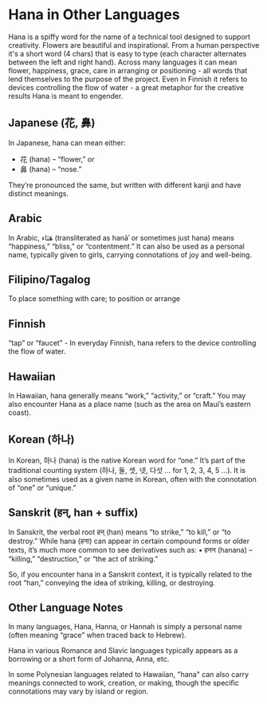 # Hana in Other Languages
Hana is a spiffy word for the name of a technical tool designed to support creativity.
Flowers are beautiful and inspirational. From a human perspective it's a
short word (4 chars) that is easy to type (each character alternates between the left
and right hand). Across many languages it can mean flower, happiness, grace, care in
arranging or positioning - all words that lend themselves to the purpose of the project.
Even in Finnish it refers to devices controlling the flow of water - a great metaphor
for the creative results Hana is meant to engender.
## Japanese (花, 鼻)
In Japanese, hana can mean either:
- 花 (hana) – “flower,” or
- 鼻 (hana) – “nose.”

They’re pronounced the same, but written with different kanji and have distinct meanings.
## Arabic
In Arabic, هَنَاء (transliterated as hanāʾ or sometimes just hana) means “happiness,” “bliss,” or “contentment.” It can also be used as a personal name, typically given to girls, carrying connotations of joy and well-being.
## Filipino/Tagalog
To place something with care; to position or arrange
## Finnish
“tap” or “faucet” - In everyday Finnish, hana refers to the device controlling the flow of water.
## Hawaiian
In Hawaiian, hana generally means “work,” “activity,” or “craft.” You may also encounter Hana as a place name (such as the area on Maui’s eastern coast).
## Korean (하나)
In Korean, 하나 (hana) is the native Korean word for “one.” It’s part of the traditional counting system (하나, 둘, 셋, 넷, 다섯 … for 1, 2, 3, 4, 5 …). It is also sometimes used as a given name in Korean, often with the connotation of “one” or “unique.”
## Sanskrit (हन्, han + suffix)
In Sanskrit, the verbal root हन् (han) means “to strike,” “to kill,” or “to destroy.” While hana (हना) can appear in certain compound forms or older texts, it’s much more common to see derivatives such as:
•	हनन (hanana) – “killing,” “destruction,” or “the act of striking.”

So, if you encounter hana in a Sanskrit context, it is typically related to the root “han,” conveying the idea of striking, killing, or destroying.
## Other Language Notes
In many languages, Hana, Hanna, or Hannah is simply a personal name (often meaning “grace” when traced back to Hebrew).

Hana in various Romance and Slavic languages typically appears as a borrowing or a short form of Johanna, Anna, etc.

In some Polynesian languages related to Hawaiian, "hana" can also carry meanings connected to work, creation, or making, though the specific connotations may vary by island or region.
